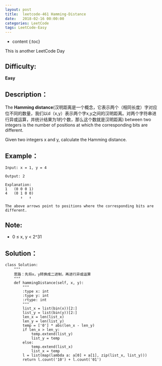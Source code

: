 ```yaml
---
layout: post
title:  leetcode-461 Hamming-Distance
date:   2018-02-16 00:00:00
categories: LeetCode
tags: LeetCode-Easy
---
```


* content
{:toc}

This is another LeetCode Day

## Difficulty:

**Easy**

## Description：

The **Hamming distance**(汉明距离是一个概念，它表示两个（相同长度）字对应位不同的数量，我们以d（x,y）表示两个字x,y之间的汉明距离。对两个字符串进行异或运算，并统计结果为1的个数，那么这个数就是汉明距离) between two integers is the number of positions at which the corresponding bits are different.

Given two integers x and y, calculate the Hamming distance.

## Example：

```
Input: x = 1, y = 4

Output: 2

Explanation:
1   (0 0 0 1)
4   (0 1 0 0)
       ↑   ↑

The above arrows point to positions where the corresponding bits are different.
```

## Note:

- 0 ≤ x, y < 2^31

## Solution：

```
class Solution:
    """
    思路：先将x，y转换成二进制，再进行异或运算
    """
    def hammingDistance(self, x, y):
        """
        :type x: int
        :type y: int
        :rtype: int
        """
        list_x = list(bin(x))[2:]
        list_y = list(bin(y))[2:]
        len_x = len(list_x)
        len_y = len(list_y)
        temp = ['0'] * abs(len_x - len_y)
        if len_x > len_y:
            temp.extend(list_y)
            list_y = temp
        else:
            temp.extend(list_x)
            list_x = temp
        l = list(map(lambda a: a[0] + a[1], zip(list_x, list_y)))
        return l.count('10') + l.count('01')
```
